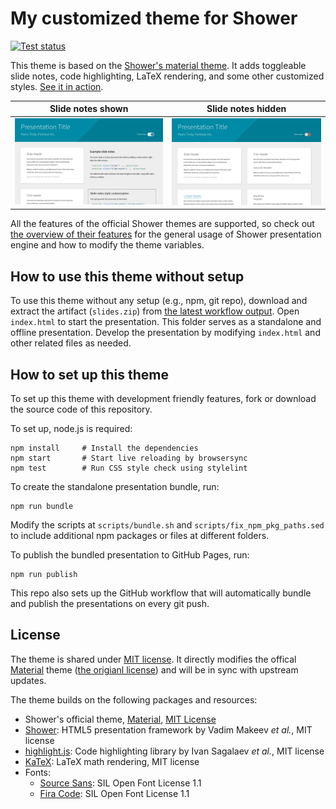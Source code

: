 # My customized theme for Shower
[![Test status](https://github.com/ccwang002/my_shower_theme/actions/workflows/pages/pages-build-deployment/badge.svg)][workflow-status]

This theme is based on the [Shower's material theme][material
theme].
It adds toggleable slide notes, code highlighting, LaTeX rendering, and some other customized styles.
[See it in action][gh-pages].

| Slide notes shown | Slide notes hidden |
|-------------------|--------------------|
| ![Screenshot with slides notes shown](pictures/demo-slide-notes-shown.png) | ![Screenshot with slide notes hidden](pictures/demo-slide-notes-hidden.png) |

All the features of the official Shower themes are supported, so check out [the overview of their features](https://github.com/shower/shower/blob/main/docs/features.md) for the general usage of Shower presentation engine and how to modify the theme variables.

[material theme]: https://github.com/shower/material
[gh-pages]: https://blog.liang2.tw/my_shower_theme/
[workflow-status]: https://github.com/ccwang002/my_shower_theme/actions/workflows/publish.yml


## How to use this theme without setup
To use this theme without any setup (e.g., npm, git repo), download and extract the artifact (`slides.zip`) from [the latest workflow output][workflow-status].
Open `index.html` to start the presentation.
This folder serves as a standalone and offline presentation.
Develop the presentation by modifying `index.html` and other related files as needed.


## How to set up this theme
To set up this theme with development friendly features, fork or download the source code of this repository.

To set up, node.js is required:

    npm install     # Install the dependencies
    npm start       # Start live reloading by browsersync
    npm test        # Run CSS style check using stylelint

To create the standalone presentation bundle, run:

    npm run bundle

Modify the scripts at `scripts/bundle.sh` and `scripts/fix_npm_pkg_paths.sed` to include additional npm packages or files at different folders.

To publish the bundled presentation to GitHub Pages, run:

    npm run publish

This repo also sets up the GitHub workflow that will automatically bundle and publish the presentations on every git push.



## License
The theme is shared under [MIT license](LICENSE.md).
It directly modifies the offical [Material][material theme] theme ([the origianl license][material-orig-license]) and will be in sync with upstream updates.

The theme builds on the following packages and resources:

- Shower's official theme, [Material][material theme], [MIT License][material-orig-license]
- [Shower]: HTML5 presentation framework by Vadim Makeev *et al.*, MIT license
- [highlight.js]: Code highlighting library by Ivan Sagalaev *et al.*, MIT license
- [KaTeX]: LaTeX math rendering, MIT license
- Fonts:
    - [Source Sans]: SIL Open Font License 1.1
    - [Fira Code]: SIL Open Font License 1.1

[material-orig-license]: LICENSE.shower_material.md
[shower]: https://github.com/shower/shower
[highlight.js]: http://highlightjs.org/
[KaTeX]: https://github.com/KaTeX/KaTeX
[Source Sans]: https://github.com/adobe-fonts/source-sans
[Fira Code]: https://github.com/tonsky/FiraCode
